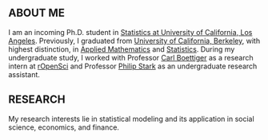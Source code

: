 ## ABOUT ME

I am an incoming Ph.D. student in [Statistics at University of California, Los Angeles](https://statistics.ucla.edu/). Previously, I graduated from [University of California, Berkeley](http://www.berkeley.edu), with highest distinction, in [Applied Mathematics](https://math.berkeley.edu/) and [Statistics](http://statistics.berkeley.edu/). During my undergraduate study, I worked with Professor [Carl Boettiger](https://www.carlboettiger.info/) as a research intern at [rOpenSci](https://ropensci.org/) and Professor [Philip Stark](https://www.stat.berkeley.edu/~stark/) as an undergraduate research assistant.


## RESEARCH

My research interests lie in statistical modeling and its application in social science, economics, and finance.



